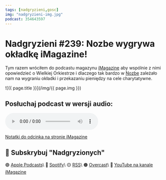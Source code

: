 ```yaml
---
tags: [nadgryzieni,gosc]
img: "nadgryzieni-img.jpg"
podcast: 354643597
---
```


# Nadgryzieni #239: Nozbe wygrywa okładkę iMagazine!

Tym razem wróciłem do podcastu magazynu [iMagazine](/pl/imagazine) aby wspólnie z nimi opowiedzieć o Wielkiej Orkiestrze i dlaczego tak bardzo w [Nozbe][n] zależało nam na wygraniu okładki i przekazaniu pieniędzy na cele charytatywne.

<!--More-->

![{{ page.title }}](/img/{{ page.img }})

## Posłuchaj podcast w wersji audio:

<audio controls>
<source src="http://media.blubrry.com/nadgryzieni/imagazine.stronazen.pl/nadgryzieni/Nadgryzieni-Odcinek-239.m4a" type="audio/mpeg">
</audio>



[Notatki do odcinka na stronie iMagazine](https://retrorocketnetwork.pl/nadgryzieni-239-nozbe-wygrywa-okladke-imagazine/)

## 🍎 Subskrybuj "Nadgryzionych"

🟣 [Apple Podcasts](https://podcasts.apple.com/pl/podcast/nadgryzieni-rozmowy-nie-tylko-o-tech/id354643597)\\
🔵 [Spotify](https://open.spotify.com/show/5KtWAdPjRr6X0oXHV0FqVf)\\
🟡 [RSS](https://retrorocketnetwork.pl/category/nadgryzieni-rss/feed/)\\
🟠 [Overcast](https://overcast.fm/itunes354643597/nadgryzieni-rozmowy-nie-tylko-o-apple)\\
🔴 [YouTube na kanale iMagazine](https://www.youtube.com/@imagazinepl/podcasts)

<!--podcast: 354643597-->

[n]: https://michael.gratis/nozbe_pl
[np]: https://michael.gratis/nozbepersonal_pl